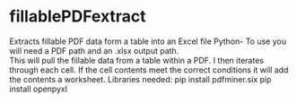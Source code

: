 # fillablePDFextract
Extracts fillable PDF data form a table into an Excel file
Python-
To use you will need a PDF path and an .xlsx output path.  
This will pull the fillable data from a table within a PDF. I then iterates through each cell.  If the cell contents meet the correct conditions it will add the contents a worksheet. 
Libraries needed:
  pip install pdfminer.six
  pip install openpyxl
  
